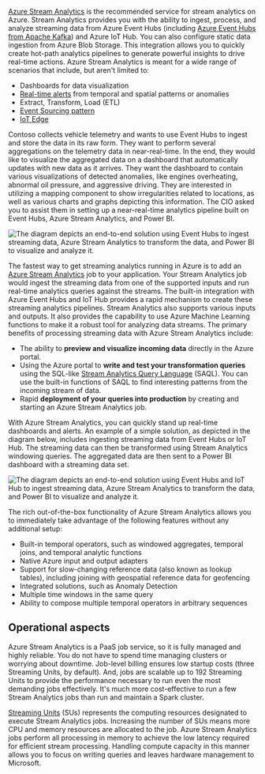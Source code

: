 [Azure Stream Analytics](https://docs.microsoft.com/azure/stream-analytics/stream-analytics-introduction) is the recommended service for stream analytics on Azure. Stream Analytics provides you with the ability to ingest, process, and analyze streaming data from Azure Event Hubs (including [Azure Event Hubs from Apache Kafka](https://docs.microsoft.com/azure/event-hubs/event-hubs-for-kafka-ecosystem-overview)) and Azure IoT Hub. You can also configure static data ingestion from Azure Blob Storage. This integration allows you to quickly create hot-path analytics pipelines to generate powerful insights to drive real-time actions. Azure Stream Analytics is meant for a wide range of scenarios that include, but aren't limited to:

- Dashboards for data visualization
- [Real-time alerts](https://docs.microsoft.com/azure/stream-analytics/stream-analytics-set-up-alerts) from temporal and spatial patterns or anomalies
- Extract, Transform, Load (ETL)
- [Event Sourcing pattern](https://docs.microsoft.com/azure/architecture/patterns/event-sourcing)
- [IoT Edge](https://docs.microsoft.com/azure/stream-analytics/stream-analytics-edge)

Contoso collects vehicle telemetry and wants to use Event Hubs to ingest and store the data in its raw form. They want to perform several aggregations on the telemetry data in near-real-time. In the end, they would like to visualize the aggregated data on a dashboard that automatically updates with new data as it arrives. They want the dashboard to contain various visualizations of detected anomalies, like engines overheating, abnormal oil pressure, and aggressive driving. They are interested in utilizing a mapping component to show irregularities related to locations, as well as various charts and graphs depicting this information. The CIO asked you to assist them in setting up a near-real-time analytics pipeline built on Event Hubs, Azure Stream Analytics, and Power BI.

![The diagram depicts an end-to-end solution using Event Hubs to ingest streaming data, Azure Stream Analytics to transform the data, and Power BI to visualize and analyze it.](../media/stream-analytics-end-to-end-solution.png "End-to-end Stream Analytics Solution")

The fastest way to get streaming analytics running in Azure is to add an [Azure Stream Analytics](https://docs.microsoft.com/azure/stream-analytics/stream-analytics-introduction) job to your application. Your Stream Analytics job would ingest the streaming data from one of the supported inputs and run real-time analytics queries against the streams. The built-in integration with Azure Event Hubs and IoT Hub provides a rapid mechanism to create these streaming analytics pipelines. Stream Analytics also supports various inputs and outputs. It also provides the capability to use Azure Machine Learning functions to make it a robust tool for analyzing data streams. The primary benefits of processing streaming data with Azure Stream Analytics include:

- The ability to **preview and visualize incoming data** directly in the Azure portal.
- Using the Azure portal to **write and test your transformation queries** using the SQL-like [Stream Analytics Query Language](https://docs.microsoft.com/stream-analytics-query/built-in-functions-azure-stream-analytics) (SAQL). You can use the built-in functions of SAQL to find interesting patterns from the incoming stream of data.
- Rapid **deployment of your queries into production** by creating and starting an Azure Stream Analytics job.

With Azure Stream Analytics, you can quickly stand up real-time dashboards and alerts. An example of a simple solution, as depicted in the diagram below, includes ingesting streaming data from Event Hubs or IoT Hub. The streaming data can then be transformed using Stream Analytics windowing queries. The aggregated data are then sent to a Power BI dashboard with a streaming data set.

![The diagram depicts an end-to-end solution using Event Hubs and IoT Hub to ingest streaming data, Azure Stream Analytics to transform the data, and Power BI to visualize and analyze it.](../media/stream-analytics-end-to-end-solution-event-iot-hubs.png "End-to-end Stream Analytics Solution")

The rich out-of-the-box functionality of Azure Stream Analytics allows you to immediately take advantage of the following features without any additional setup:

- Built-in temporal operators, such as windowed aggregates, temporal joins, and temporal analytic functions
- Native Azure input and output adapters
- Support for slow-changing reference data (also known as lookup tables), including joining with geospatial reference data for geofencing
- Integrated solutions, such as Anomaly Detection
- Multiple time windows in the same query
- Ability to compose multiple temporal operators in arbitrary sequences

## Operational aspects

Azure Stream Analytics is a PaaS job service, so it is fully managed and highly reliable. You do not have to spend time managing clusters or worrying about downtime. Job-level billing ensures low startup costs (three Streaming Units, by default). And, jobs are scalable up to 192 Streaming Units to provide the performance necessary to run even the most demanding jobs effectively. It's much more cost-effective to run a few Stream Analytics jobs than run and maintain a Spark cluster.

[Streaming Units](https://docs.microsoft.com/azure/stream-analytics/stream-analytics-streaming-unit-consumption) (SUs) represents the computing resources designated to execute Stream Analytics jobs. Increasing the number of SUs means more CPU and memory resources are allocated to the job. Azure Stream Analytics jobs perform all processing in memory to achieve the low latency required for efficient stream processing. Handling compute capacity in this manner allows you to focus on writing queries and leaves hardware management to Microsoft.
